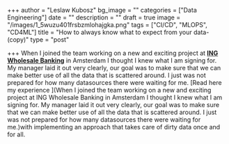 +++
author = "Leslaw Kubosz"
bg_image = ""
categories = ["Data Engineering"]
date = ""
description = ""
draft = true
image = "/images/1_5wuzu401frsbzmlohajgka.png"
tags = ["CI/CD", "MLOPS", "CD4ML"]
title = "How to always know what to expect from your data-(copy)"
type = "post"

+++
When I joined the team working on a new and exciting project at [**ING Wholesale Banking**](https://new.ingwb.com/) in Amsterdam I thought I knew what I am signing for. My manager laid it out very clearly, our goal was to make sure that we can make better use of all the data that is scattered around. I just was not prepared for how many datasources there were waiting for me. [Read here my experience ](When I joined the team working on a new and exciting project at ING Wholesale Banking in Amsterdam I thought I knew what I am signing for. My manager laid it out very clearly, our goal was to make sure that we can make better use of all the data that is scattered around. I just was not prepared for how many datasources there were waiting for me.)with implementing an approach that takes care of dirty data once and for all. 